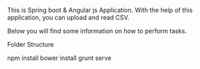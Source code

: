 This is  Spring boot & Angular js Application. With the help of this application, you can upload and read CSV.


Below you will find some information on how to perform tasks.

Folder Structure 


npm	install
bower	install	
grunt	serve
